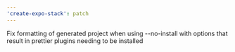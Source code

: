 ```yaml
---
'create-expo-stack': patch
---
```


Fix formatting of generated project when using --no-install with options that result in prettier plugins needing to be installed
